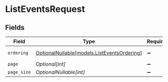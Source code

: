 # ListEventsRequest


## Fields

| Field                                                                          | Type                                                                           | Required                                                                       | Description                                                                    |
| ------------------------------------------------------------------------------ | ------------------------------------------------------------------------------ | ------------------------------------------------------------------------------ | ------------------------------------------------------------------------------ |
| `ordering`                                                                     | [OptionalNullable[models.ListEventsOrdering]](../models/listeventsordering.md) | :heavy_minus_sign:                                                             | Ordering field                                                                 |
| `page`                                                                         | *Optional[int]*                                                                | :heavy_minus_sign:                                                             | N/A                                                                            |
| `page_size`                                                                    | *OptionalNullable[int]*                                                        | :heavy_minus_sign:                                                             | N/A                                                                            |